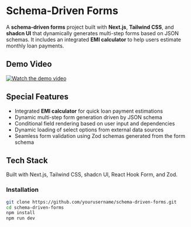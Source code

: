 # Schema-Driven Forms

A **schema-driven forms** project built with **Next.js**, **Tailwind CSS**, and **shadcn UI** that dynamically generates multi-step forms based on JSON schemas. It includes an integrated **EMI calculator** to help users estimate monthly loan payments.

## Demo Video

[![Watch the demo video](https://img.youtube.com/vi/jvaKhEbF8DE/hqdefault.jpg)](https://youtu.be/jvaKhEbF8DE)

## Special Features


- Integrated **EMI calculator** for quick loan payment estimations
- Dynamic multi-step form generation driven by JSON schema
- Conditional field rendering based on user input and dependencies  
- Dynamic loading of select options from external data sources  
- Seamless form validation using Zod schemas generated from the form schema  

## Tech Stack

Built with Next.js, Tailwind CSS, shadcn UI, React Hook Form, and Zod.

### Installation

```bash
git clone https://github.com/yourusername/schema-driven-forms.git
cd schema-driven-forms
npm install
npm run dev
